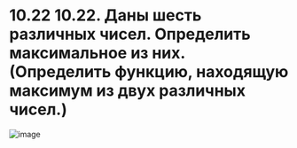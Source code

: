 # 10.22 10.22. Даны шесть различных чисел. Определить максимальное из них. (Определить функцию, находящую максимум из двух различных чисел.)

![image](https://user-images.githubusercontent.com/67004012/221354733-fefb506d-505e-461e-9c0e-8f03e4be0ba4.png)
